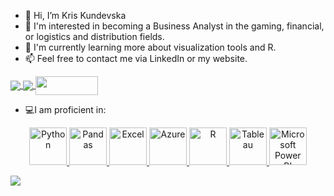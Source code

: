 
- 👋 Hi, I’m Kris Kundevska
- 👀 I'm interested in becoming a Business Analyst in the gaming, financial, or logistics and distribution fields.
- 🌱 I'm currently learning more about visualization tools and R.
- 📫 Feel free to contact me via LinkedIn or my website.
  
<a href="https://www.linkedin.com/in/kristin-kundevska-904ba5131/">
  <img align="center" src="https://img.shields.io/badge/linkedin-%230077B5.svg?&style=for-the-badge&logo=linkedin&logoColor=white" />
</a>

<a href="https://public.tableau.com/app/profile/kristin.kundevksa/vizzes">
  <img align="center" src="https://img.shields.io/badge/-Tableau-1e376b?style=for-the-badge&logo=tableau&logoColor=white"  />
</a>

<a href="https://www.kristinkundevska.com/">
  <img align="center" src="https://static.wixstatic.com/media/009c4c_09657a5414f0459396592a0f7fcbca76~mv2.png/v1/fill/w_772,h_227,al_c,q_85,usm_0.66_1.00_0.01,enc_auto/009c4c_09657a5414f0459396592a0f7fcbca76~mv2.png" width="100" height="30" />
</a>


- 💻I am proficient in:
<p align="center">
<a href="#" terget="_blank"> <img src="https://www.python.org/static/img/psf-logo@2x.png" alt="Python" height="60"/> </a>
<a href="#" target="_blank"> <img src="https://pandas.pydata.org/static/img/pandas_white.svg" alt="Pandas" height="60"/> </a>
<a href="#" target="_blank"> <img src="https://upload.wikimedia.org/wikipedia/commons/thumb/3/34/Microsoft_Office_Excel_%282019%E2%80%93present%29.svg/180px-Microsoft_Office_Excel_%282019%E2%80%93present%29.svg.png" alt="Excel" height="60"/> </a>
<a href="#" target="_blank"> <img src="https://azure.microsoft.com/content/dam/microsoft/final/en-us/microsoft-brand/icons/icon1.4.svg" alt="Azure" height="60"/> </a>
<a href="#" target="_blank"> <img src="https://upload.wikimedia.org/wikipedia/commons/thumb/d/d0/RStudio_logo_flat.svg/180px-RStudio_logo_flat.svg.png" alt="R" height="60"/> </a>
<a href="#" target="_blank"> <img src="https://public.tableau.com/app/assets/tableau-public-logo-rgb.07774149.svg" alt="Tableau" height="60"/> </a>
<a href="#" target="_blank"> <img src="https://insightsoftware.com/wp-content/uploads/2018/03/blog-microsoft-power-bi-solid-color.jpg" alt="Microsoft Power BI" height="60"/> </a>
</p>

<picture>
  <source
    srcset="https://github-readme-stats.vercel.app/api?username=kriskundevska&show_icons=true&theme=dark"
    media="(prefers-color-scheme: dark)"
  />
  <source
    srcset="https://github-readme-stats.vercel.app/api?username=kriskundevska&show_icons=true"
    media="(prefers-color-scheme: light), (prefers-color-scheme: no-preference)"
  />
  <img src="https://github-readme-stats.vercel.app/api?username=kriskundevska&show_icons=true" />
</picture>

<!---
KrisKundevska/KrisKundevska is a ✨ special ✨ repository because its `README.md` (this file) appears on your GitHub profile.
You can click the Preview link to take a look at your changes.
--->
